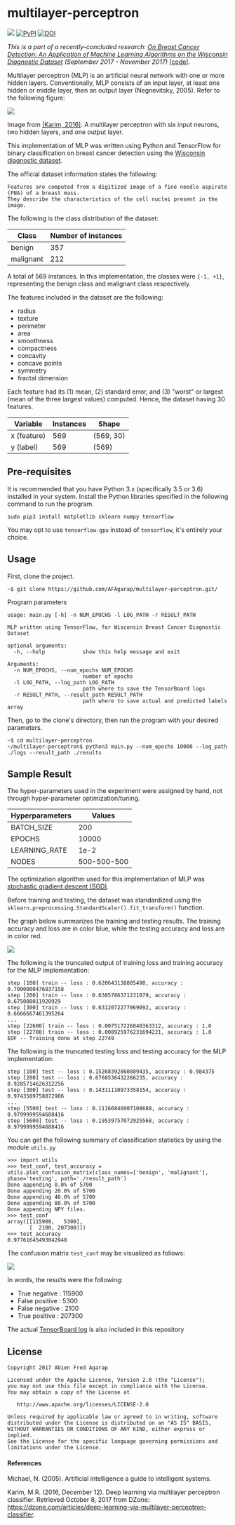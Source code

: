 multilayer-perceptron
==

![](https://img.shields.io/badge/license-Apache--2.0-blue.svg)
[![PyPI](https://img.shields.io/pypi/pyversions/Django.svg)]()
[![DOI](https://zenodo.org/badge/106004101.svg)](https://zenodo.org/badge/latestdoi/106004101)


*This is a part of a recently-concluded research: [On Breast Cancer Detection: An Application of Machine Learning Algorithms on the Wisconsin Diagnostic Dataset](http://arxiv.org/abs/1711.07831) (September 2017 - November 2017)* [[code](https://github.com/AFAgarap/wisconsin-breast-cancer)].

Multilayer perceptron (MLP) is an artificial neural network with one or more hidden layers. Conventionally, MLP consists of an input layer, at least one hidden or middle layer, then an output layer (Negnevitsky, 2005). Refer to the following figure:

![](figures/mlp-network.png)

Image from [(Karim, 2016)](https://dzone.com/articles/deep-learning-via-multilayer-perceptron-classifier). A multilayer perceptron with six input neurons, two hidden layers, and one output layer.

This implementation of MLP was written using Python and TensorFlow for binary classification on breast cancer detection using the [Wisconsin diagnostic dataset](https://archive.ics.uci.edu/ml/datasets/Breast+Cancer+Wisconsin+(Diagnostic)).

The official dataset information states the following:

```
Features are computed from a digitized image of a fine needle aspirate (FNA) of a breast mass.
They describe the characteristics of the cell nuclei present in the image.
```

The following is the class distribution of the dataset:

|Class|Number of instances|
|-----|-------------------|
|benign|357|
|malignant|212|

A total of 569 instances. In this implementation, the classes were `{-1, +1}`, representing the benign class and malignant class respectively.

The features included in the dataset are the following:

* radius
* texture
* perimeter
* area
* smoothness
* compactness
* concavity
* concave points
* symmetry
* fractal dimension

Each feature had its (1) mean, (2) standard error, and (3) "worst" or largest (mean of the three largest values) computed. Hence, the dataset having 30 features.

|Variable|Instances|Shape|
|--------|---------|-----|
|x (feature)|569|(569, 30)|
|y (label)|569|(569)|

## Pre-requisites

It is recommended that you have Python 3.x (specifically 3.5 or 3.6) installed in your system. Install the Python libraries specified in the following command to run the program.

```buildoutcfg
sudo pip3 install matplotlib sklearn numpy tensorflow
```

You may opt to use `tensorflow-gpu` instead of `tensorflow`, it's entirely your choice.

## Usage

First, clone the project.

```buildoutcfg
~$ git clone https://github.com/AFAgarap/multilayer-perceptron.git/
```

Program parameters

```buildoutcfg
usage: main.py [-h] -n NUM_EPOCHS -l LOG_PATH -r RESULT_PATH

MLP written using TensorFlow, for Wisconsin Breast Cancer Diagnostic Dataset

optional arguments:
  -h, --help            show this help message and exit

Arguments:
  -n NUM_EPOCHS, --num_epochs NUM_EPOCHS
                        number of epochs
  -l LOG_PATH, --log_path LOG_PATH
                        path where to save the TensorBoard logs
  -r RESULT_PATH, --result_path RESULT_PATH
                        path where to save actual and predicted labels array
```

Then, go to the clone's directory, then run the program with your desired parameters.

```buildoutcfg
~$ cd multilayer-perceptron
~/multilayer-perceptron$ python3 main.py --num_epochs 10000 --log_path ./logs --result_path ./results
```

## Sample Result

The hyper-parameters used in the experiment were assigned by hand, not through hyper-parameter optimization/tuning.

|Hyperparameters|Values|
|---------------|------|
|BATCH_SIZE|200|
|EPOCHS|10000|
|LEARNING_RATE|1e-2|
|NODES|500-500-500|

The optimization algorithm used for this implementation of MLP was [stochastic gradient descent (SGD)](https://en.wikipedia.org/wiki/Stochastic_gradient_descent).

Before training and testing, the dataset was standardized using the `sklearn.preprocessing.StandardScaler().fit_transform()` function.

The graph below summarizes the training and testing results. The training accuracy and loss are in color blue, while the testing accuracy and loss are in color red.

![](figures/training_and_testing_results.png)

The following is the truncated output of training loss and training accuracy for the MLP implementation:
```buildoutcfg
step [100] train -- loss : 0.620643138885498, accuracy : 0.7000000476837158
step [200] train -- loss : 0.6305786371231079, accuracy : 0.675000011920929
step [300] train -- loss : 0.6312072277069092, accuracy : 0.6666667461395264
...
step [22600] train -- loss : 0.007517226040363312, accuracy : 1.0
step [22700] train -- loss : 0.008925976231694221, accuracy : 1.0
EOF -- Training done at step 22749
```

The following is the truncated testing loss and testing accuracy for the MLP implementation:
```buildoutcfg
step [100] test -- loss : 0.15268392860889435, accuracy : 0.984375
step [200] test -- loss : 0.6760536432266235, accuracy : 0.9285714626312256
step [300] test -- loss : 0.14311110973358154, accuracy : 0.9743589758872986
...
step [5500] test -- loss : 0.11166846007108688, accuracy : 0.9799999594688416
step [5600] test -- loss : 0.19539757072925568, accuracy : 0.9799999594688416
```

You can get the following summary of classification statistics by using the module `utils.py`

```buildoutcfg
>>> import utils
>>> test_conf, test_accuracy = utils.plot_confusion_matrix(class_names=['benign', 'malignant'], phase='testing', path='./result_path')
Done appending 0.0% of 5700
Done appending 20.0% of 5700
Done appending 40.0% of 5700
Done appending 80.0% of 5700
Done appending NPY files.
>>> test_conf
array([[115900,   5300],
       [  2100, 207300]])
>>> test_accuracy
0.97761645493042948
```

The confusion matrix `test_conf` may be visualized as follows:

![](figures/confusion_matrix_mlp.png)

In words, the results were the following:

* True negative : 115900
* False positive : 5300
* False negative : 2100
* True positive : 207300

The actual [TensorBoard log](https://github.com/afagarap/multilayer-perceptron/tree/master/log_path) is also included in this repository

## License

```buildoutcfg
Copyright 2017 Abien Fred Agarap

Licensed under the Apache License, Version 2.0 (the "License");
you may not use this file except in compliance with the License.
You may obtain a copy of the License at

   http://www.apache.org/licenses/LICENSE-2.0

Unless required by applicable law or agreed to in writing, software
distributed under the License is distributed on an "AS IS" BASIS,
WITHOUT WARRANTIES OR CONDITIONS OF ANY KIND, either express or implied.
See the License for the specific language governing permissions and
limitations under the License.
```

#### References

Michael, N. (2005). Artificial intelligence a guide to intelligent systems.

Karim, M.R. (2016, December 12). Deep learning via multilayer perceptron classifier. Retrieved October 8, 2017 from DZone: https://dzone.com/articles/deep-learning-via-multilayer-perceptron-classifier.
